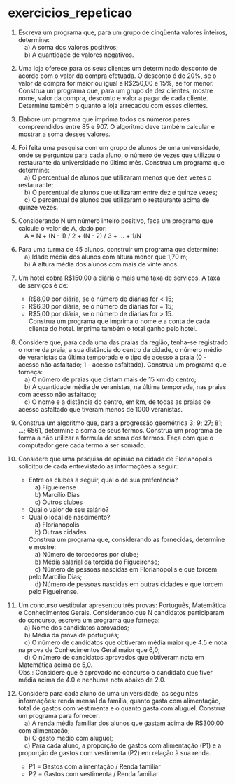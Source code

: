 # exercicios_repeticao

1. Escreva um programa que, para um grupo de cinqüenta valores inteiros, 
determine:  
&emsp;a) A soma dos valores positivos;  
&emsp;b) A quantidade de valores negativos.

2. Uma loja oferece para os seus clientes um determinado desconto de 
acordo com o valor da compra efetuada. O desconto é de 20%, se o valor da 
compra for maior ou igual a R$250,00 e 15%, se for menor. Construa um 
programa que, para um grupo de dez clientes, mostre nome, valor da compra, 
desconto e valor a pagar de cada cliente. Determine também o quanto a loja 
arrecadou com esses clientes.

3. Elabore um programa que imprima todos os números pares 
compreendidos entre 85 e 907. O algoritmo deve também calcular e mostrar a 
soma desses valores.

4. Foi feita uma pesquisa com um grupo de alunos de uma universidade, 
onde se perguntou para cada aluno, o número de vezes que utilizou o 
restaurante da universidade no último mês. Construa um programa que 
determine:  
&emsp;a) O percentual de alunos que utilizaram menos que dez vezes o 
restaurante;  
&emsp;b) O percentual de alunos que utilizaram entre dez e quinze vezes;  
&emsp;c) O percentual de alunos que utilizaram o restaurante acima de quinze 
vezes.

5. Considerando N um número inteiro positivo, faça um programa que 
calcule o valor de A, dado por:  
&emsp;A = N + (N - 1) / 2 + (N - 2) / 3 + ... + 1/N

6. Para uma turma de 45 alunos, construir um programa que determine:  
&emsp;a) Idade média dos alunos com altura menor que 1,70 m;  
&emsp;b) A altura média dos alunos com mais de vinte anos.

7. Um hotel cobra R$150,00 a diária e mais uma taxa de serviços. A taxa 
de serviços é de:  
	- R$8,00 por diária, se o número de diárias for < 15;  
	- R$6,30 por diária, se o número de diárias for = 15;  
	- R$5,00 por diária, se o número de diárias for > 15.    
Construa um programa que imprima o nome e a conta de cada cliente do hotel. 
Imprima também o total ganho pelo hotel.

8. Considere que, para cada uma das praias da região, tenha-se registrado 
o nome da praia, a sua distância do centro da cidade, o número médio de 
veranistas da última temporada e o tipo de acesso à praia (0 - acesso não 
asfaltado; 1 - acesso asfaltado). Construa um programa que forneça:  
&emsp;a) O número de praias que distam mais de 15 km do centro;  
&emsp;b) A quantidade média de veranistas, na última temporada, nas praias com 
acesso não asfaltado;  
&emsp;c) O nome e a distância do centro, em km, de todas as praias de acesso 
asfaltado que tiveram menos de 1000 veranistas.

9. Construa um algoritmo que, para a progressão geométrica 3; 9; 27; 81;
...; 6561, determine a soma de seus termos. Construa um programa de forma a 
não utilizar a fórmula de soma dos termos. Faça com que o computador gere 
cada termo a ser somado.

10. Considere que uma pesquisa de opinião na cidade de Florianópolis 
solicitou de cada entrevistado as informações a seguir:
	- Entre os clubes a seguir, qual o de sua preferência?  
&emsp;a) Figueirense  
&emsp;b) Marcílio Dias  
&emsp;c) Outros clubes
	- Qual o valor de seu salário?
	- Qual o local de nascimento?  
&emsp;a) Florianópolis  
&emsp;b) Outras cidades  
Construa um programa que, considerando as fornecidas, determine e 
mostre:  
&emsp;a) Número de torcedores por clube;  
&emsp;b) Média salarial da torcida do Figueirense;  
&emsp;c) Número de pessoas nascidas em Florianópolis e que torcem pelo
Marcílio Dias;  
&emsp;d) Número de pessoas nascidas em outras cidades e que torcem pelo
Figueirense.

11. Um concurso vestibular apresentou três provas: Português, Matemática 
e Conhecimentos Gerais. Considerando que N candidatos participaram do 
concurso, escreva um programa que forneça:  
&emsp;a) Nome dos candidatos aprovados;  
&emsp;b) Média da prova de português;  
&emsp;c) O número de candidatos que obtiveram média maior que 4.5 e nota na 
prova de Conhecimentos Geral maior que 6,0;  
&emsp;d) O número de candidatos aprovados que obtiveram nota em Matemática 
acima de 5,0.  
Obs.: Considere que é aprovado no concurso o candidato que tiver média 
acima de 4.0 e nenhuma nota abaixo de 2.0.

12. Considere para cada aluno de uma universidade, as seguintes
informações: renda mensal da família, quanto gasta com alimentação, total de 
gastos com vestimenta e o quanto gasta com aluguel. Construa um programa
para fornecer:  
&emsp;a) A renda média familiar dos alunos que gastam acima de R$300,00 com 
alimentação;  
&emsp;b) O gasto médio com aluguel;  
&emsp;c) Para cada aluno, a proporção de gastos com alimentação (P1) e a 
proporção de gastos com vestimenta (P2) em relação à sua renda.
	- P1 = Gastos com alimentação / Renda familiar
	- P2 = Gastos com vestimenta / Renda familiar